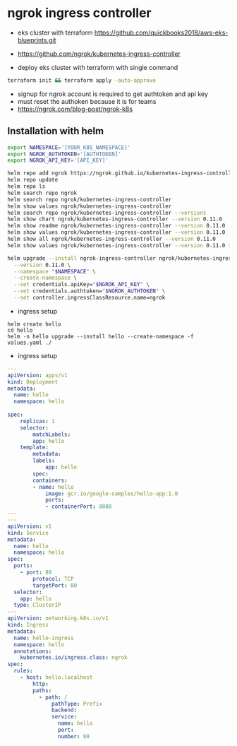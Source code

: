# ngrok ingress controller

- eks cluster with terraform https://github.com/quickbooks2018/aws-eks-blueprints.git

- https://github.com/ngrok/kubernetes-ingress-controller

- deploy eks cluster with terraform with single command
```bash
terraform init && terraform apply -auto-approve
```

- signup for ngrok account is required to get authtoken and api key
- must reset the authoken because it is for teams
- https://ngrok.com/blog-post/ngrok-k8s

## Installation with helm

```bash
export NAMESPACE='[YOUR_K8S_NAMESPACE]'
export NGROK_AUTHTOKEN='[AUTHTOKEN]'
export NGROK_API_KEY='[API_KEY]'

helm repo add ngrok https://ngrok.github.io/kubernetes-ingress-controller
helm repo update
helm repo ls
helm search repo ngrok
helm search repo ngrok/kubernetes-ingress-controller
helm show values ngrok/kubernetes-ingress-controller
helm search repo ngrok/kubernetes-ingress-controller --versions
helm show chart ngrok/kubernetes-ingress-controller --version 0.11.0
helm show readme ngrok/kubernetes-ingress-controller --version 0.11.0
helm show values ngrok/kubernetes-ingress-controller --version 0.11.0
helm show all ngrok/kubernetes-ingress-controller --version 0.11.0
helm show values ngrok/kubernetes-ingress-controller --version 0.11.0 > values.yaml

helm upgrade --install ngrok-ingress-controller ngrok/kubernetes-ingress-controller \
  --version 0.11.0 \
  --namespace "$NAMESPACE" \
  --create-namespace \
  --set credentials.apiKey="$NGROK_API_KEY" \
  --set credentials.authtoken="$NGROK_AUTHTOKEN" \
  --set controller.ingressClassResource.name=ngrok
```

- ingress setup
```helm
helm create hello
cd hello
helm -n hello upgrade --install hello --create-namespace -f values.yaml ./
 ```
- ingress setup
```yaml
---
apiVersion: apps/v1
kind: Deployment
metadata:
  name: hello
  namespace: hello
  
spec:
    replicas: 1
    selector:
        matchLabels:
        app: hello
    template:
        metadata:
        labels:
            app: hello
        spec:
        containers:
        - name: hello
            image: gcr.io/google-samples/hello-app:1.0
            ports:
            - containerPort: 8080
---
---
apiVersion: v1
kind: Service
metadata:
  name: hello
  namespace: hello
spec:
  ports:
    - port: 80
        protocol: TCP
        targetPort: 80
  selector:
    app: hello
  type: ClusterIP
---  
apiVersion: networking.k8s.io/v1
kind: Ingress
metadata:
  name: hello-ingress
  namespace: hello
  annotations:
    kubernetes.io/ingress.class: ngrok
spec:
  rules:
    - host: hello.localhost
        http:
        paths:
          - path: /
              pathType: Prefix
              backend:
              service:
                name: hello
                port:
                number: 80
```
